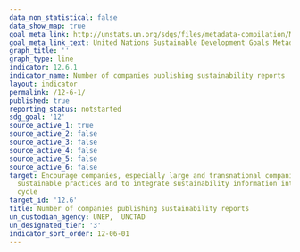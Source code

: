 ```yaml
---
data_non_statistical: false
data_show_map: true
goal_meta_link: http://unstats.un.org/sdgs/files/metadata-compilation/Metadata-Goal-12.pdf
goal_meta_link_text: United Nations Sustainable Development Goals Metadata (pdf 782kB)
graph_title: ''
graph_type: line
indicator: 12.6.1
indicator_name: Number of companies publishing sustainability reports
layout: indicator
permalink: /12-6-1/
published: true
reporting_status: notstarted
sdg_goal: '12'
source_active_1: true
source_active_2: false
source_active_3: false
source_active_4: false
source_active_5: false
source_active_6: false
target: Encourage companies, especially large and transnational companies, to adopt
  sustainable practices and to integrate sustainability information into their reporting
  cycle
target_id: '12.6'
title: Number of companies publishing sustainability reports
un_custodian_agency: UNEP,  UNCTAD
un_designated_tier: '3'
indicator_sort_order: 12-06-01
---
```

